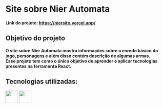 # Site sobre Nier Automata
#### Link do projeto: https://niersite.vercel.app/
## Objetivo do projeto
#### O site sobre Nier Automata mostra informações sobre o enredo básico do jogo, personagens e além disso contém descrição de algumas armas. Esse projeto tem como o único objetivo de aprender e aplicar tecnologias presentes na ferramenta React.
## Tecnologias utilizadas:
<div>
<img src="https://cdn.jsdelivr.net/gh/devicons/devicon/icons/react/react-original-wordmark.svg" width="40" height="40"/>
<img src="https://cdn.jsdelivr.net/gh/devicons/devicon/icons/javascript/javascript-original.svg" width="40" height="40"/>


</div>
